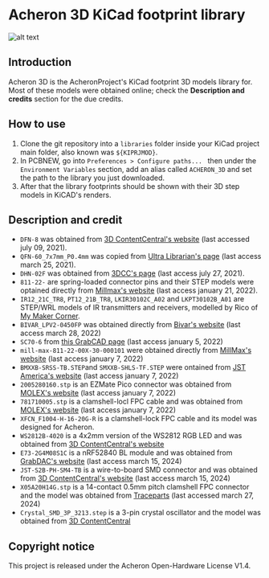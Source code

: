 # Acheron 3D KiCad footprint library

![alt text](https://raw.githubusercontent.com/Gondolindrim/acheronLibrary/master/graphics/acheronReadme.png "Acheron Logo")

## Introduction

Acheron 3D is the AcheronProject's KiCad footprint 3D models library for. Most of these models were obtained online; check the **Description and credits** section for the due credits.

## How to use

1. Clone the git repository into a ``libraries`` folder inside your KiCad project main folder, also known was ``${KIPRJMOD}``.
2. In PCBNEW, go into ``Preferences > Configure paths... `` then under the ``Environment Variables`` section, add an alias called ``ACHERON_3D`` and set the path to the library you just downloaded.
3. After that the library footprints should be shown with their 3D step models in KiCAD's renders.

## Description and credit


- ``DFN-8`` was obtained from  [3D ContentCentral's website](https://www.3dcontentcentral.com/download-model.aspx?catalogid=171&id=602171) (last accessed july 09, 2021).
- ``QFN-60_7x7mm_P0.4mm`` was copied from [Ultra Librarian's page](https://app.ultralibrarian.com/details/CA8B0F7C-78E3-11EA-8C00-0AD2C9526B44/ISSI/IS31FL3741-QFLS4-TR?ref=digikey) (last access march 25, 2021).
- ``DHN-02F`` was obtained from [3DCC's page](http://https://www.3dcontentcentral.com/download-model.aspx?catalogid=171&id=1024220) (last access july 27, 2021).
- ``811-22-`` are spring-loaded connector pins and their STEP models were optained directly from [Millmax's website](https://www.mill-max.com/) (last access january 21, 2022).
- ``IR12_21C_TR8``, ``PT12_21B_TR8``, ``LKIR30102C_A02`` and ``LKPT30102B_A01`` are STEP/WRL models of IR transmitters and receivers, modelled by Rico of [My Maker Corner](https://github.com/mymakercorner).
- ``BIVAR_LPV2-0450FP`` was obtained directly from [Bivar's website](https://www.bivar.com/product/lpv2-0450fp/) (last access march 28, 2022)
- ``SC70-6`` from [this GrabCAD page](https://grabcad.com/library/sc70-packages-1) (last access january 5, 2022)
- ``mill-max-811-22-00X-30-000101`` were obtained directly from [MillMax's website](https://www.mill-max.com/products/spring-loaded/slc-pin-header-strip/811-xx-xxx-30-000101/811-22-003-30-000101) (last access january 7, 2022)
- ``BMXXB-SRSS-TB.STEP``and ``SMXXB-SHLS-TF.STEP`` were ontained from [JST America's website](https://www.jst.com/) (last access january 7, 2022)
- ``2005280160.stp`` is an EZMate Pico connector was obtained from [MOLEX's website](https://www.molex.com/molex/products/part-detail/ffc_fpc_connectors/2005280160) (last access january 7, 2022)
- ``781710005.stp`` is a clamshell-locl FPC cable and was obtained from [MOLEX's website](https://www.molex.com/molex/products/part-detail/pcb_headers/0781710005)  (last access january 7, 2022)
- ``XFCN_F1004-H-16-20G-R`` is a clamshell-lock FPC cable and its model was designed for Acheron.
- ``WS2812B-4020`` is a 4x2mm version of the WS2812 RGB LED and was obtained from [3D ContentCentral's website](https://www.3dcontentcentral.com/download-model.aspx?catalogid=171&id=1401515)
- ``E73-2G4M08S1C`` is a nRF52840 BL module and was obtained from [GrabDAC's website](https://grabcad.com/library/ebyte-e73-2g4m08s1c-1) (last access march 15, 2024)
- ``JST-S2B-PH-SM4-TB`` is a wire-to-board SMD connector and was obtained from [3D ContentCentral's website](https://www.3dcontentcentral.com/download-model.aspx?catalogid=171&id=817113) (last access march 15, 2024)
- ``X05A20H14G.stp`` is a 14-contact 0.5mm pitch clamshell FPC connector and the model was obtained from [Traceparts](https://www.traceparts.com/en/product/xkb-connectivity-fpc-connector-05mm-flip-type-h-20mm-rear-lock-14p-gold-plating?CatalogPath=TRACEPARTS%3ATP10016001005003&Product=90-10122020-019128&PartNumber=X05A20H14G) (last accessed march 27, 2024)
- ``Crystal_SMD_3P_3213.step`` is a 3-pin crystal oscillator and the model was obtained from [3D ContentCentral](https://www.3dcontentcentral.com/download-model.aspx?catalogid=171&id=943178&partnumber=3P%20SMD)
## Copyright notice

This project is released under the Acheron Open-Hardware License V1.4.
